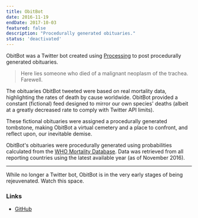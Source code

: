```yaml
---
title: ObitBot
date: 2016-11-19
endDate: 2017-10-03
featured: false
description: "Procedurally generated obituaries."
status: 'deactivated'
---
```


ObitBot was a Twitter bot created using [Processing]((http://processing.org/)) to post procedurally generated obituaries.

> Here lies someone who died of a malignant neoplasm of the trachea. Farewell.

The obituaries ObitBot tweeted were based on real mortality data, highlighting the rates of death by cause worldwide. ObitBot provided a constant (fictional) feed designed to mirror our own species' deaths (albeit at a greatly decreased rate to comply with Twitter API limits).

These fictional obituaries were assigned a procedurally generated tombstone, making ObitBot a virtual cemetery and a place to confront, and reflect upon, our inevitable demise.

ObitBot's obituaries were procedurally generated using probabilities calculated from the [WHO Mortality Database](http://www.who.int/healthinfo/mortality_data/). Data was retrieved from all reporting countries using the latest available year (as of November 2016).

***

While no longer a Twitter bot, ObitBot is in the very early stages of being rejeuvenated. Watch this space.

### Links
- [GitHub](https://github.com/codemacabre/obitbot/)
